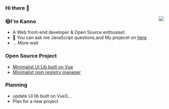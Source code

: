 
### Hi there 👋

<!--
**Miayawlr/MiayaWlr** is a ✨ _special_ ✨ repository because its `README.md` (this file) appears on your GitHub profile.
-->

<img src="https://github-readme-stats.vercel.app/api/top-langs/?username=XeryYue&layout=compact&hide=html,css,vue,c%2B%2B,smarty)](https://github.com/anuraghazra/github-readme-stats" align="right" />

### 😄I'm Kanno

- A  Web front-end developer & Open Source enthusiast.
- 💬 You can ask me JavaScript questions,and My projecet on [here](mailto:812137533@qq.com)
- ... More wait



### Open Source Project

- [Minimalist UI Lib built on Vue](https://github.com/fay-org/fect)
- [Minimalist npm registry manager](https://github.com/XeryYue/grm)

### Planning
- update UI lib built on Vue3...
- Plan for a new project
